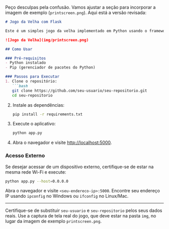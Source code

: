 Peço desculpas pela confusão. Vamos ajustar a seção para incorporar a imagem de exemplo (`printscreen.png`). Aqui está a versão revisada:

```markdown
# Jogo da Velha com Flask

Este é um simples jogo da velha implementado em Python usando o framework Flask para criar uma aplicação web. Os jogadores podem se divertir jogando alternadamente em um ambiente amigável.

![Jogo da Velha](img/printscreen.png)

## Como Usar

### Pré-requisitos
- Python instalado
- Pip (gerenciador de pacotes do Python)

### Passos para Executar
1. Clone o repositório:
   ```bash
   git clone https://github.com/seu-usuario/seu-repositorio.git
   cd seu-repositorio
   ```

2. Instale as dependências:
   ```bash
   pip install -r requirements.txt
   ```

3. Execute o aplicativo:
   ```bash
   python app.py
   ```

4. Abra o navegador e visite [http://localhost:5000](http://localhost:5000).

### Acesso Externo
Se desejar acessar de um dispositivo externo, certifique-se de estar na mesma rede Wi-Fi e execute:
   ```bash
   python app.py --host=0.0.0.0
   ```

Abra o navegador e visite `<seu-endereco-ip>:5000`. Encontre seu endereço IP usando `ipconfig` no Windows ou `ifconfig` no Linux/Mac.

---

Certifique-se de substituir `seu-usuario` e `seu-repositorio` pelos seus dados reais. Use a captura de tela real do jogo, que deve estar na pasta `img`, no lugar da imagem de exemplo `printscreen.png`.
